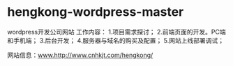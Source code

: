 # hengkong-wordpress-master
wordpress开发公司网站
工作内容：
1.项目需求探讨；
2.前端页面的开发。PC端和手机端；
3.后台开发；
4.服务器与域名的购买及配置；
5.网站上线部署调试；

网站信息：www.http://www.cnhkjt.com/hengkong/